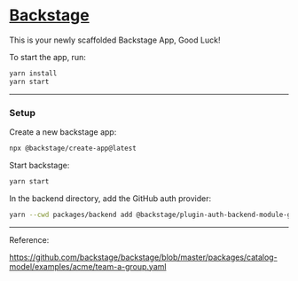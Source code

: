 # [Backstage](https://backstage.io)

This is your newly scaffolded Backstage App, Good Luck!

To start the app, run:

```sh
yarn install
yarn start
```

---

### Setup

Create a new backstage app:
```bash
npx @backstage/create-app@latest
```

Start backstage:
```bash
yarn start
```

In the backend directory, add the GitHub auth provider:
```bash
yarn --cwd packages/backend add @backstage/plugin-auth-backend-module-github-provider
```

---

Reference:

https://github.com/backstage/backstage/blob/master/packages/catalog-model/examples/acme/team-a-group.yaml

